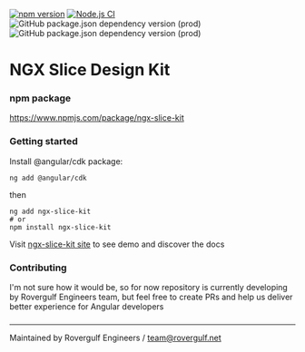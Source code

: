 [![npm version](https://badge.fury.io/js/ngx-slice-kit.svg)](https://badge.fury.io/js/ngx-slice-kit)
[![Node.js CI](https://github.com/rovergulf/ngx-slice-kit/actions/workflows/test_kit.yml/badge.svg)](https://github.com/rovergulf/ngx-slice-kit/actions/workflows/main.yml)  
![GitHub package.json dependency version (prod)](https://img.shields.io/github/package-json/dependency-version/rovergulf/ngx-slice-kit/@angular/core)
![GitHub package.json dependency version (prod)](https://img.shields.io/github/package-json/dependency-version/rovergulf/ngx-slice-kit/@angular/cdk)

# NGX Slice Design Kit

### npm package

https://www.npmjs.com/package/ngx-slice-kit

### Getting started

Install @angular/cdk package:

```shell
ng add @angular/cdk
```

then

````shell
ng add ngx-slice-kit
# or
npm install ngx-slice-kit
````

Visit [ngx-slice-kit site](https://slice.rovergulf.net) to see demo and discover the docs

### Contributing

I'm not sure how it would be, so for now repository is currently developing by Rovergulf Engineers team, but feel free
to create PRs and help us deliver better experience for Angular developers

###

---

Maintained by Rovergulf Engineers / team@rovergulf.net
